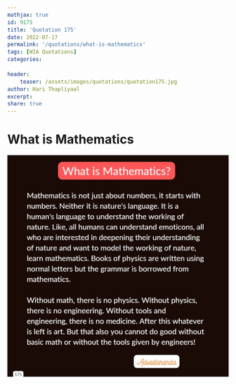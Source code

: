 ```yaml
---
mathjax: true
id: 9175
title: 'Quotation 175'
date: 2022-07-17
permalink: '/quotations/what-is-mathematics'
tags: [WIA Quotations] 
categories: 

header:
    teaser: /assets/images/quotations/quotation175.jpg
author: Hari Thapliyaal 
excerpt:
share: true 
---
```


# What is Mathematics

![What is Mathematics](/assets/images/quotations/quotation175.jpg)
